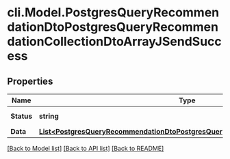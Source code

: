# cli.Model.PostgresQueryRecommendationDtoPostgresQueryRecommendationCollectionDtoArrayJSendSuccess

## Properties

Name | Type | Description | Notes
------------ | ------------- | ------------- | -------------
**Status** | **string** |  | [optional] [readonly] 
**Data** | [**List&lt;PostgresQueryRecommendationDtoPostgresQueryRecommendationCollectionDto&gt;**](PostgresQueryRecommendationDtoPostgresQueryRecommendationCollectionDto.md) |  | [optional] 

[[Back to Model list]](../README.md#documentation-for-models) [[Back to API list]](../README.md#documentation-for-api-endpoints) [[Back to README]](../README.md)

